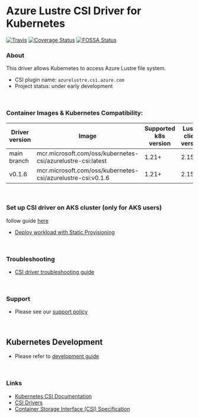 # Azure Lustre CSI Driver for Kubernetes

[![Travis](https://travis-ci.org/kubernetes-sigs/azurelustre-csi-driver.svg)](https://travis-ci.org/kubernetes-sigs/azurelustre-csi-driver)
[![Coverage Status](https://coveralls.io/repos/github/kubernetes-sigs/azurelustre-csi-driver/badge.svg?branch=main)](https://coveralls.io/github/kubernetes-sigs/azurelustre-csi-driver?branch=main)
[![FOSSA Status](https://app.fossa.com/api/projects/git%2Bgithub.com%2Fkubernetes-sigs%2Fazurelustre-csi-driver.svg?type=shield)](https://app.fossa.com/projects/git%2Bgithub.com%2Fkubernetes-sigs%2Fazurelustre-csi-driver?ref=badge_shield)

### About

This driver allows Kubernetes to access Azure Lustre file system.

- CSI plugin name: `azurelustre.csi.azure.com`
- Project status: under early development

&nbsp;

### Container Images & Kubernetes Compatibility:

| Driver version  | Image                                                         | Supported k8s version | Lustre client version |
|-----------------|---------------------------------------------------------------|-----------------------|-----------------------|
| main branch     | mcr.microsoft.com/oss/kubernetes-csi/azurelustre-csi:latest   | 1.21+                 | 2.15.1                |
| v0.1.6          | mcr.microsoft.com/oss/kubernetes-csi/azurelustre-csi:v0.1.6   | 1.21+                 | 2.15.1                |

&nbsp;

### Set up CSI driver on AKS cluster (only for AKS users)

follow guide [here](./docs/install-csi-driver.md)

- [Deploy workload with Static Provisioning](./docs/static-provisioning.md)

&nbsp;

### Troubleshooting

- [CSI driver troubleshooting guide](./docs/csi-debug.md)

&nbsp;

### Support

- Please see our [support policy][support-policy]

&nbsp;

## Kubernetes Development

- Please refer to [development guide](./docs/csi-dev.md)

&nbsp;

### Links

- [Kubernetes CSI Documentation](https://kubernetes-csi.github.io/docs/)
- [CSI Drivers](https://github.com/kubernetes-csi/drivers)
- [Container Storage Interface (CSI) Specification](https://github.com/container-storage-interface/spec)

[support-policy]: support.md
